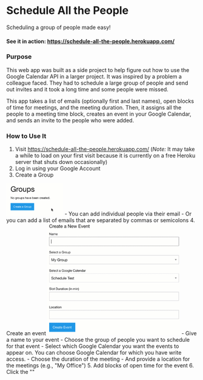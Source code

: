 # Schedule All the People

Scheduling a group of people made easy!

#### See it in action: https://schedule-all-the-people.herokuapp.com/

### Purpose

This web app was built as a side project to help figure out how to use the
Google Calendar API in a larger project. It was inspired by a problem a colleague
faced. They had to schedule a large group of people and send out invites and
it took a long time and some people were missed.

This app takes a list of emails (optionally first and last names), open blocks
of time for meetings, and the meeting duration. Then, it assigns all the people to
a meeting time block, creates an event in your Google Calendar, and sends an
invite to the people who were added.

### How to Use It

1. Visit https://schedule-all-the-people.herokuapp.com/ (*Note:* It may take a
  while to load on your first visit because it is currently on a free Heroku server
  that shuts down occasionally)
2. Log in using your Google Account
3. Create a Group

  <img src="/readme_gifs/add_a_group.gif" width="150">
  - You can add individual people via their email
  - Or you can add a list of emails that are separated by commas or semicolons
4. Create an event

<img src="/readme_gifs/create_an_event.gif" width="350">
  - Give a name to your event
  - Choose the group of people you want to schedule for that event
  - Select which Google Calendar you want the events to appear on. You can choose
  Google Calendar for which you have write access.
  - Choose the duration of the meeting
  - And provide a location for the meetings (e.g., "My Office")
5. Add blocks of open time for the event
6. Click the ""
